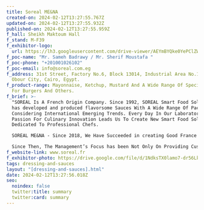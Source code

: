 ```yaml
---
title: Soreal ME&NA
created-on: 2024-02-12T13:27:55.767Z
updated-on: 2024-02-12T13:27:55.932Z
published-on: 2024-02-12T13:27:55.959Z
f_hall: Sheikh Maktoum Hall
f_stand: M-F39
f_exhibitor-logo:
  url: https://lh3.googleusercontent.com/drive-viewer/AEYmBYQke0YePClZWoYNy5NilhKu0nbe4b6g-DzT4bMWmDVdiLDCtO95Gnz1-Z5sgIYpUHKBseguMCn4Q0MJH2hmpKjBVGUr=s1600
f_poc-name: "Mr. Sameh Badrawy / Mr. Sherif Moustafa "
f_poc-phone: "+201001026102"
f_poc-email: info@soreal.com.eg
f_address: 31st Street, Factory No.6, Block 13014, Industrial Area No.1, El
  Obour City, Cairo, Egypt.
f_product-range: Mayonnaise, Ketchup, Mustard And A Wide Range Of Special Sauces
  For Burgers And Others.
f_brief: >-
  "SOREAL Is A French Origin Company. Since 1992, SOREAL Smart Food Solutions
  has developed and produced flavorsome Sauces With A Wide Range Of Packaging
  Considering International Emerging Trends. Every Day In Our Laboratory Our
  Passion For Culinary Innovation Leads Us To Create New Smart Food Solutions
  Dedicated To Professional Chefs.

  SOREAL ME&NA - Since 2018, We Have Succeeded in creating Good France Brand; A Leading Name In Value Added Sauces In The Egyptian Market. We Give Genuine Value To Our Clients And Consumers Through Powerful Innovations, Solutions And Services.

  Since Then, The Management’s Focus has been Not Only On Providing Customized Solutions But Also On Providing These Solutions With The Highest Quality. This Is Clearly Achieved Through Our Certificates From Brcs, ISO 9001 And HALAL Certificate."
f_website-link: www.soreal.fr
f_exhibitor-photo: https://drive.google.com/file/d/1NdksTX0lamo7-dr56LkR36F6osixn2dT/view?usp=drive_link
tags: dressing-and-sauces
layout: "[dressing-and-sauces].html"
date: 2024-02-12T13:27:56.018Z
seo:
  noindex: false
  twitter:title: summary
  twitter:card: summary
---
```

